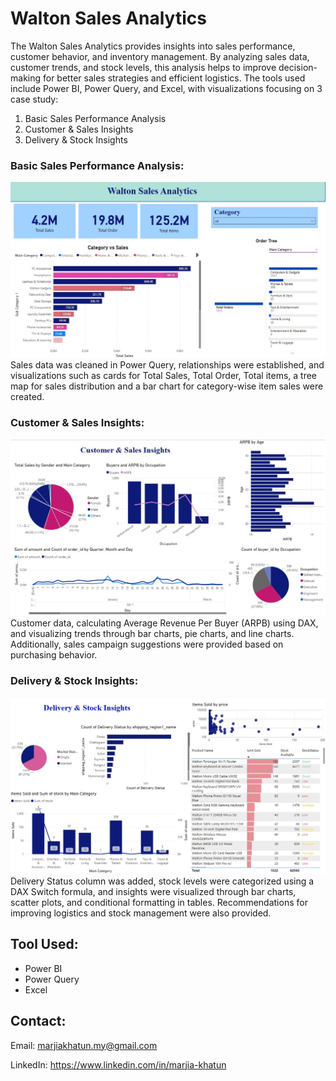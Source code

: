 # Walton Sales Analytics
The Walton Sales Analytics provides insights into sales performance, customer behavior, and inventory management. By analyzing sales data, customer trends, and stock levels, this analysis helps to improve decision-making for better sales strategies and efficient logistics. The tools used include Power BI, Power Query, and Excel, with visualizations focusing on 3 case study:
1. Basic Sales Performance Analysis
2. Customer & Sales Insights
3. Delivery & Stock Insights

### Basic Sales Performance Analysis:
![image Alt](https://github.com/marjia999/Walton-Sales-PowerBI/blob/acbce689fd7aa17f633308e3ef34d0439dd20b6f/Sales%20Performance.jpg)
Sales data was cleaned in Power Query, relationships were established, and visualizations such as cards for Total Sales, Total Order, Total items, a tree map for sales distribution and a bar chart for category-wise item sales were created.

### Customer & Sales Insights:
![image Alt](https://github.com/marjia999/Walton-Sales-PowerBI/blob/c7cf8801e6f95fd558336a0824f8dacbd87a1258/Customer%20%26%20Sales%20Insights.jpg)
Customer data, calculating Average Revenue Per Buyer (ARPB) using DAX, and visualizing trends through bar charts, pie charts, and line charts. Additionally, sales campaign suggestions were provided based on purchasing behavior.

### Delivery & Stock Insights:
![image Alt](https://github.com/marjia999/Walton-Sales-PowerBI/blob/c7cf8801e6f95fd558336a0824f8dacbd87a1258/Delivery%20%26%20Stock.jpg)
Delivery Status column was added, stock levels were categorized using a DAX Switch formula, and insights were visualized through bar charts, scatter plots, and conditional formatting in tables. Recommendations for improving logistics and stock management were also provided.

## Tool Used: 
- Power BI
- Power Query
- Excel

## Contact:
Email: marjiakhatun.my@gmail.com

LinkedIn: https://www.linkedin.com/in/marjia-khatun
